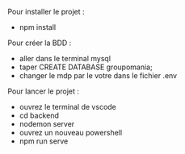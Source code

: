 Pour installer le projet :

- npm install

Pour créer la BDD :

- aller dans le terminal mysql
- taper CREATE DATABASE groupomania;
- changer le mdp par le votre dans le fichier .env

Pour lancer le projet :

- ouvrez le terminal de vscode
- cd backend
- nodemon server
- ouvrez un nouveau powershell
- npm run serve
